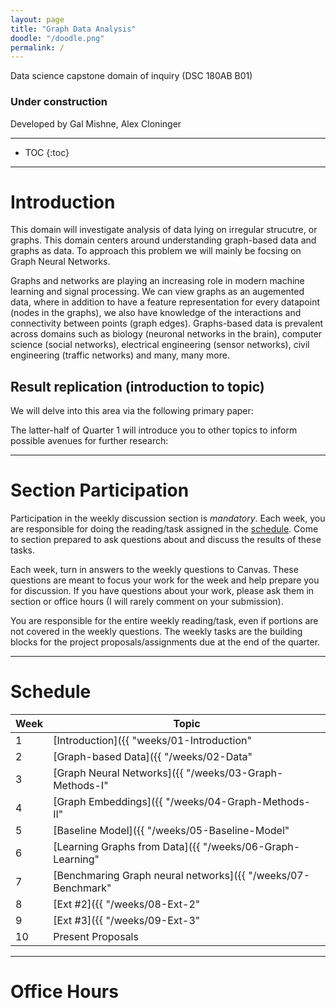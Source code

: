 ```yaml
---
layout: page
title: "Graph Data Analysis"
doodle: "/doodle.png"
permalink: /
---
```


Data science capstone domain of inquiry (DSC 180AB B01)

### Under construction

Developed by Gal Mishne, Alex Cloninger

---
* TOC
{:toc}

---

# Introduction

This domain will investigate analysis of data lying on irregular strucutre, or graphs. This domain centers around understanding graph-based data  and graphs as data. To approach this problem we will mainly be focsing on Graph Neural Networks.

Graphs and networks are playing an increasing role in modern machine learning and signal processing. We can view graphs as an augemented data, where in addition to have a feature representation for every datapoint (nodes in the graphs), we also have knowledge of the interactions and connectivity between points (graph edges). Graphs-based data is prevalent across domains such as biology (neuronal networks in the brain), computer science (social networks), electrical engineering (sensor networks), civil engineering (traffic networks) and many, many more.

## Result replication (introduction to topic)

We will delve into this area via the following primary paper:


The latter-half of Quarter 1 will introduce you to other topics to
inform possible avenues for further research:



---

# Section Participation

Participation in the weekly discussion section is *mandatory*. Each
week, you are responsible for doing the reading/task assigned in the
[schedule](#schedule). Come to section prepared to ask questions about
and discuss the results of these tasks.

Each week, turn in answers to the weekly questions to Canvas. These
questions are meant to focus your work for the week and help prepare
you for discussion. If you have questions about your work, please ask
them in section or office hours (I will rarely comment on your
submission).

You are responsible for the entire weekly reading/task, even if
portions are not covered in the weekly questions. The weekly tasks are
the building blocks for the project proposals/assignments due at the
end of the quarter.

---

# Schedule

|Week|Topic|
|--|--|
|1|[Introduction]({{ "weeks/01-Introduction" | absolute_url }})|
|2|[Graph-based Data]({{ "/weeks/02-Data" | absolute_url }})|
|3|[Graph Neural Networks]({{ "/weeks/03-Graph-Methods-I" | absolute_url }})|
|4|[Graph Embeddings]({{ "/weeks/04-Graph-Methods-II" | absolute_url }})|
|5|[Baseline Model]({{ "/weeks/05-Baseline-Model" | absolute_url }})|
|6|[Learning Graphs from Data]({{ "/weeks/06-Graph-Learning" | absolute_url }})|
|7|[Benchmaring Graph neural networks]({{ "/weeks/07-Benchmark" | absolute_url }})|
|8|[Ext #2]({{ "/weeks/08-Ext-2" | absolute_url }})|
|9|[Ext #3]({{ "/weeks/09-Ext-3" | absolute_url }})|
|10|Present Proposals|

---

# Office Hours





